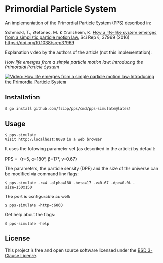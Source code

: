 # Primordial Particle System

An implementation of the Primordial Particle System (PPS) described in:

Schmickl, T., Stefanec, M. & Crailsheim, K.
[How a life-like system emerges from a simplistic particle motion law.](https://www.nature.com/articles/srep37969)
Sci Rep 6, 37969 (2016).
https://doi.org/10.1038/srep37969

Explanation video by the authors of the article (not this implementation):

_How life emerges from a simple particle motion law: Introducing the Primordial Particle System_

[![Video: How life emerges from a simple particle motion law: Introducing the Primordial Particle System](https://img.youtube.com/vi/makaJpLvbow/maxresdefault.jpg)](https://www.youtube.com/watch?v=makaJpLvbow)

## Installation

```
$ go install github.com/fzipp/pps/cmd/pps-simulate@latest
```

## Usage

```
$ pps-simulate
Visit http://localhost:8080 in a web browser
```

It uses the following parameter set (as described in the article) by default:

PPS =〈r=5, α=180°, β=17°, v=0.67〉

The parameters, the particle density (DPE) and the size of the universe
can be modified via command line flags:

```
$ pps-simulate -r=4 -alpha=180 -beta=17 -v=0.67 -dpe=0.08 -size=150x150
```

The port is configurable as well:

```
$ pps-simulate -http=:6060
```

Get help about the flags:

```
$ pps-simulate -help
```

## License

This project is free and open source software licensed under the
[BSD 3-Clause License](LICENSE).
